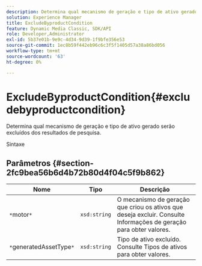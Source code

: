 ```yaml
---
description: Determina qual mecanismo de geração e tipo de ativo gerado serão excluídos dos resultados de pesquisa.
solution: Experience Manager
title: ExcludeByproductCondition
feature: Dynamic Media Classic, SDK/API
role: Developer,Administrator
exl-id: 5b37e01b-9e9c-4d34-9d39-1f9bfe356e53
source-git-commit: 1ec8b59f442eb96c6c3f5f1405d57a38a86bd056
workflow-type: tm+mt
source-wordcount: '63'
ht-degree: 0%

---
```


# ExcludeByproductCondition{#excludebyproductcondition}

Determina qual mecanismo de geração e tipo de ativo gerado serão excluídos dos resultados de pesquisa.

Sintaxe

## Parâmetros {#section-2fc9bea56b6d4b72b80d4f04c5f9b862}

| Nome | Tipo | Descrição |
|---|---|---|
| `*`motor`*` | `xsd:string` | O mecanismo de geração que criou os ativos que deseja excluir. Consulte Informações de geração para obter valores. |
| `*`generatedAssetType`*` | `xsd:string` | Tipo de ativo excluído. Consulte Tipos de ativos para obter valores. |
